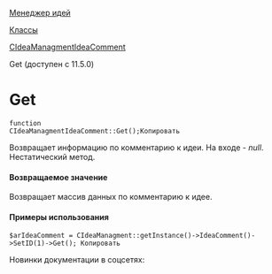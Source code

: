 [Менеджер идей](/api_help/ideamanagment/index.php)

[Классы](/api_help/ideamanagment/reference/index.php)

[CIdeaManagmentIdeaComment](/api_help/ideamanagment/reference/cideamanagmentideacomment/index.php)

Get (доступен с 11.5.0)

Get
===

```
function
CIdeaManagmentIdeaComment::Get();Копировать
```

Возвращает информацию по комментарию к идеи. На входе - *null*. Нестатический метод.

#### Возвращаемое значение

Возвращает массив данных по комментарию к идее.

#### Примеры использования

```
$arIdeaComment = CIdeaManagment::getInstance()->IdeaComment()->SetID(1)->Get(); Копировать
```

Новинки документации в соцсетях: